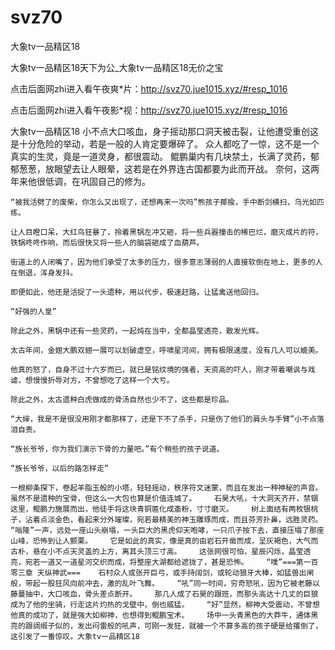 # svz70
大象tv一品精区18

大象tv一品精区18天下为公_大象tv一品精区18无价之宝

点击后面网zhi进入看午夜爽*片：http://svz70.jue1015.xyz/#resp_1016

点击后面网zhi进入看午夜影*视：http://svz70.jue1015.xyz/#resp_1016

大象tv一品精区18    小不点大口咳血，身子摇动那口洞天被击裂，让他遭受重创这是十分危险的举动，若是一般的人肯定要爆碎了。    众人都吃了一惊，这不是一个真实的生灵，竟是一道灵身，都很震动。    鲲鹏巢内有几块禁土，长满了灵药，郁郁葱葱，放眼望去让人眼晕，这若是在外界连古国都要为此而开战。    奈何，这两年来他很低调，在巩固自己的修为。

    “被我活劈了的废柴，你怎么又出现了，还想再来一次吗”熊孩子揶揄，手中断剑横扫，乌光如匹练。

    让人目瞪口呆，大红鸟狂暴了，拎着黑锅左冲又砸，将一些兵器撞击的稀巴烂，磨灭成片的符，铁锅咚咚作响，而后很快又将一些人的脑袋砸成了血葫芦。

    街道上的人闭嘴了，因为他们承受了太多的压力，很多意志薄弱的人直接软倒在地上，更多的人在倒退，浑身发抖。

    即便如此，他还是活捉了一头遗种，用以代步，极速赶路，让猛禽送他回归。

    “好强的人皇”

    除此之外，黑锅中还有一些灵药，一起炖在当中，全都晶莹透亮，散发光辉。

    太古年间，金翅大鹏双翅一展可以划破虚空，呼啸星河间，拥有极限速度，没有几人可以媲美。

    他真的怒了，自身不过十六岁而已，就已是铭纹境的强者，天资高的吓人，刚才带着嘲讽与戏谑，想慢慢折辱对方，不曾想吃了这样一个大亏。

    除此之外，太古遗种白虎做成的骨汤自然也少不了，这些都是珍品。

    “大婶，我是不是很没用刚才都那样了，还是下不了杀手，只是伤了他们的肩头与手臂”小不点落泪自责。

    “族长爷爷，你为我们演示下骨的力量吧。”有个稍些的孩子说道。

    “族长爷爷，以后的路怎样走”

    一根柳条探下，卷起羊脂玉般的小塔，轻轻摇动，秩序符文迷蒙，而且在发出一种神秘的声音。    虽然不是遗种的宝骨，但这么一大包也算是价值连城了。    石昊大吼，十大洞天齐开，禁锢这里，鲲鹏力施展而出，他徒手将这块青铜匾化成齑粉，寸寸磨灭。    树上面结有两枚银桃子，沾着点淡金色，看起来分外璀璨，宛若最精美的神玉雕琢而成，而且芬芳扑鼻，远胜灵药。    “嗡隆”一声，远处一座山头崩塌，一头巨大的黑虎仰天咆哮，一只爪子按下去，直接压塌了那座山峰，恐怖到让人颤栗。    它是如此的真实，像是真的由岩石开凿而成，呈灰褐色，大气而古朴，悬在小不点天灵盖的上方，离其头顶三寸高。    这张网很可怕，星辰闪烁，晶莹透亮，宛若一道又一道星河交织而成，将整座大湖都给遮拢了，甚是恐怖。    “噗”===第一百零三章 天纵神武===    石村众人或张开巨弓，或手持阔剑，或轮动狼牙大棒，如猛兽出闸般，带起一股狂风向前冲去，激的乱叶飞舞。    “吼”同一时间，穷奇怒吼，因为它被老藤以藤蔓抽中，大口咳血，骨头差点断开。    那几人成了石昊的跟班，而那头高达十几丈的巨狼成为了他的坐骑，行走这片灼热的戈壁中，倒也威猛。    “好”显然，柳神大受震动，不曾想他真的成功了，就是强大如柳神，也想得到鲲鹏宝术。    场中一头青黑色的大莽牛，通体黑亮的跟绸缎子似的，发出闷雷般的吼声，可刚一发狂，就被一个不算多高的孩子硬是给撂倒了，这引发了一番惊叹。大象tv一品精区18
